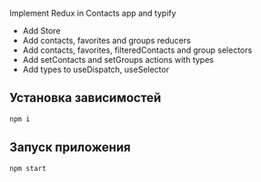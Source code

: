 Implement Redux in Contacts app and typify

- Add Store
- Add contacts, favorites and groups reducers
- Add contacts, favorites, filteredContacts and group selectors
- Add setContacts and setGroups actions with types
- Add types to useDispatch, useSelector

## Установка зависимостей

```bash
npm i
```

## Запуск приложения

```bash
npm start
```
